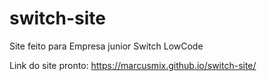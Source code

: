 # switch-site
 Site feito para Empresa junior Switch LowCode
 
 Link do site pronto: 
 https://marcusmix.github.io/switch-site/
